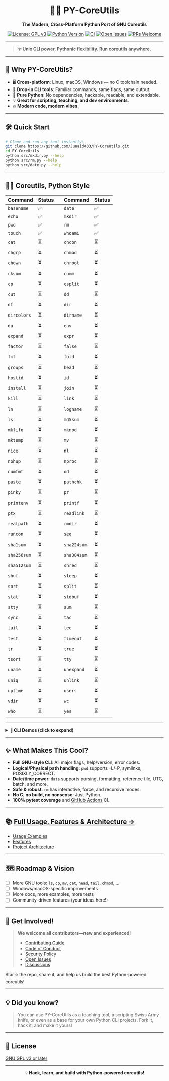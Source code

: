 <div align="center">

# 🐍✨ PY-CoreUtils

**The Modern, Cross-Platform Python Port of GNU Coreutils**

[![License: GPL v3](https://img.shields.io/badge/License-GPLv3-blue.svg)](https://www.gnu.org/licenses/gpl-3.0)
[![Python Version](https://img.shields.io/badge/python-3.6%2B-blue.svg)](https://www.python.org/)
[![CI](https://github.com/Junaid433/PY-CoreUtils/actions/workflows/python-tests.yml/badge.svg)](https://github.com/Junaid433/PY-CoreUtils/actions)
[![Open Issues](https://img.shields.io/github/issues/Junaid433/PY-CoreUtils?color=orange)](https://github.com/Junaid433/PY-CoreUtils/issues)
[![PRs Welcome](https://img.shields.io/badge/PRs-welcome-brightgreen.svg?style=flat-square)](CONTRIBUTING.md)

</div>

---

> **✨ Unix CLI power, Pythonic flexibility. Run coreutils anywhere.**

---

## 🌟 Why PY-CoreUtils?

- 🖥️ **Cross-platform**: Linux, macOS, Windows — no C toolchain needed.
- 🧩 **Drop-in CLI tools**: Familiar commands, same flags, same output.
- 🐍 **Pure Python**: No dependencies, hackable, readable, and extendable.
- 💡 **Great for scripting, teaching, and dev environments**.
- 🔥 **Modern code, modern vibes.**

---

## 🛠️ Quick Start

```bash
# Clone and run any tool instantly!
git clone https://github.com/Junaid433/PY-CoreUtils.git
cd PY-CoreUtils
python src/mkdir.py --help
python src/rm.py --help
python src/date.py --help
```

---

## 🧑‍💻 Coreutils, Python Style

| Command      | Status |  | Command      | Status |
| ------------ | ------ |--| ------------ | ------ |
| `basename`   | ✅     |  | `date`       | ✅     |
| `echo`       | ✅     |  | `mkdir`      | ✅     |
| `pwd`        | ✅     |  | `rm`         | ✅     |
| `touch`      | ✅     |  | `whoami`     | ✅     |
| `cat`        | ⏳     |  | `chcon`      | ⏳     |
| `chgrp`      | ⏳     |  | `chmod`      | ⏳     |
| `chown`      | ⏳     |  | `chroot`     | ⏳     |
| `cksum`      | ⏳     |  | `comm`       | ⏳     |
| `cp`         | ⏳     |  | `csplit`     | ⏳     |
| `cut`        | ⏳     |  | `dd`         | ⏳     |
| `df`         | ⏳     |  | `dir`        | ⏳     |
| `dircolors`  | ⏳     |  | `dirname`    | ⏳     |
| `du`         | ⏳     |  | `env`        | ⏳     |
| `expand`     | ⏳     |  | `expr`       | ⏳     |
| `factor`     | ⏳     |  | `false`      | ⏳     |
| `fmt`        | ⏳     |  | `fold`       | ⏳     |
| `groups`     | ⏳     |  | `head`       | ⏳     |
| `hostid`     | ⏳     |  | `id`         | ⏳     |
| `install`    | ⏳     |  | `join`       | ⏳     |
| `kill`       | ⏳     |  | `link`       | ⏳     |
| `ln`         | ⏳     |  | `logname`    | ⏳     |
| `ls`         | ⏳     |  | `md5sum`     | ⏳     |
| `mkfifo`     | ⏳     |  | `mknod`      | ⏳     |
| `mktemp`     | ⏳     |  | `mv`         | ⏳     |
| `nice`       | ⏳     |  | `nl`         | ⏳     |
| `nohup`      | ⏳     |  | `nproc`      | ⏳     |
| `numfmt`     | ⏳     |  | `od`         | ⏳     |
| `paste`      | ⏳     |  | `pathchk`    | ⏳     |
| `pinky`      | ⏳     |  | `pr`         | ⏳     |
| `printenv`   | ⏳     |  | `printf`     | ⏳     |
| `ptx`        | ⏳     |  | `readlink`   | ⏳     |
| `realpath`   | ⏳     |  | `rmdir`      | ⏳     |
| `runcon`     | ⏳     |  | `seq`        | ⏳     |
| `sha1sum`    | ⏳     |  | `sha224sum`  | ⏳     |
| `sha256sum`  | ⏳     |  | `sha384sum`  | ⏳     |
| `sha512sum`  | ⏳     |  | `shred`      | ⏳     |
| `shuf`       | ⏳     |  | `sleep`      | ⏳     |
| `sort`       | ⏳     |  | `split`      | ⏳     |
| `stat`       | ⏳     |  | `stdbuf`     | ⏳     |
| `stty`       | ⏳     |  | `sum`        | ⏳     |
| `sync`       | ⏳     |  | `tac`        | ⏳     |
| `tail`       | ⏳     |  | `tee`        | ⏳     |
| `test`       | ⏳     |  | `timeout`    | ⏳     |
| `tr`         | ⏳     |  | `true`       | ⏳     |
| `tsort`      | ⏳     |  | `tty`        | ⏳     |
| `uname`      | ⏳     |  | `unexpand`   | ⏳     |
| `uniq`       | ⏳     |  | `unlink`     | ⏳     |
| `uptime`     | ⏳     |  | `users`      | ⏳     |
| `vdir`       | ⏳     |  | `wc`         | ⏳     |
| `who`        | ⏳     |  | `yes`        | ⏳     |

---

<details>
<summary><b>🌈 CLI Demos (click to expand)</b></summary>

```bash
$ python src/rm.py -rf build/
$ python src/date.py '+%Y-%m-%d %H:%M:%S'
$ python src/mkdir.py -p src/utils
$ python src/pwd.py
$ python src/basename.py /usr/bin/python3
$ python src/echo.py -e "Hello\nWorld!"
```
</details>

---

## ✨ What Makes This Cool?

- **Full GNU-style CLI**: All major flags, help/version, error codes.
- **Logical/Physical path handling**: `pwd` supports -L/-P, symlinks, POSIXLY_CORRECT.
- **Date/time power**: `date` supports parsing, formatting, reference file, UTC, batch, and more.
- **Safe & robust**: `rm` has interactive, force, and recursive modes.
- **No C, no build, no nonsense**: Just Python.
- **100% pytest coverage** and [GitHub Actions](https://github.com/Junaid433/PY-CoreUtils/actions) CI.

---

## 📚 [Full Usage, Features & Architecture →](docs/usage.md)

- [Usage Examples](docs/usage.md)
- [Features](docs/features.md)
- [Project Architecture](docs/architecture.md)

---

## 🗺️ Roadmap & Vision

- [ ] More GNU tools: `ls`, `cp`, `mv`, `cat`, `head`, `tail`, `chmod`, ...
- [ ] Windows/macOS-specific improvements
- [ ] More docs, more examples, more tests
- [ ] Community-driven features (your ideas here!)

---

## 💬 Get Involved!

> **We welcome all contributors—new and experienced!**
>
> - [Contributing Guide](CONTRIBUTING.md)
> - [Code of Conduct](CODE_OF_CONDUCT.md)
> - [Security Policy](SECURITY.md)
> - [Open Issues](https://github.com/Junaid433/PY-CoreUtils/issues)
> - [Discussions](https://github.com/Junaid433/PY-CoreUtils/discussions)

Star ⭐ the repo, share it, and help us build the best Python-powered coreutils!

---

## 💡 Did you know?

> You can use PY-CoreUtils as a teaching tool, a scripting Swiss Army knife, or even as a base for your own Python CLI projects. Fork it, hack it, and make it yours!

---

## 📄 License

[GNU GPL v3 or later](https://www.gnu.org/licenses/gpl-3.0.html)

---

<div align="center">

💡 <b>Hack, learn, and build with Python-powered coreutils!</b>

</div>
